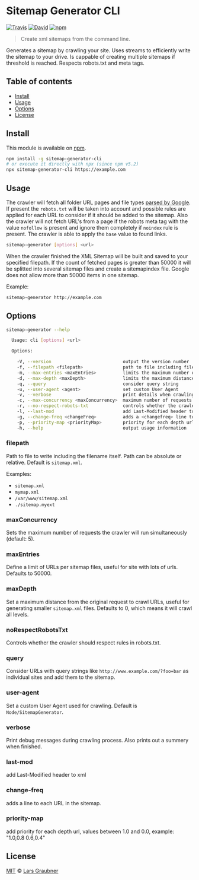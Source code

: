 # Sitemap Generator CLI

[![Travis](https://img.shields.io/travis/lgraubner/sitemap-generator-cli.svg)](https://travis-ci.org/lgraubner/sitemap-generator-cli) [![David](https://img.shields.io/david/lgraubner/sitemap-generator-cli.svg)](https://david-dm.org/lgraubner/sitemap-generator-cli) [![npm](https://img.shields.io/npm/v/sitemap-generator-cli.svg)](https://www.npmjs.com/package/sitemap-generator-cli)

> Create xml sitemaps from the command line.

Generates a sitemap by crawling your site. Uses streams to efficiently write the sitemap to your drive. Is cappable of creating multiple sitemaps if threshold is reached. Respects robots.txt and meta tags.

## Table of contents

- [Install](#install)
- [Usage](#usage)
- [Options](#options)
- [License](#license)

## Install

This module is available on [npm](https://www.npmjs.com/).

```BASH
npm install -g sitemap-generator-cli
# or execute it directly with npx (since npm v5.2)
npx sitemap-generator-cli https://example.com
```

## Usage

The crawler will fetch all folder URL pages and file types [parsed by Google](https://support.google.com/webmasters/answer/35287?hl=en). If present the `robots.txt` will be taken into account and possible rules are applied for each URL to consider if it should be added to the sitemap. Also the crawler will not fetch URL's from a page if the robots meta tag with the value `nofollow` is present and ignore them completely if `noindex` rule is present. The crawler is able to apply the `base` value to found links.

```BASH
sitemap-generator [options] <url>
```

When the crawler finished the XML Sitemap will be built and saved to your specified filepath. If the count of fetched pages is greater than 50000 it will be splitted into several sitemap files and create a sitemapindex file. Google does not allow more than 50000 items in one sitemap.

Example:

```BASH
sitemap-generator http://example.com
```

## Options

```BASH
sitemap-generator --help

  Usage: cli [options] <url>

  Options:

    -V, --version                           output the version number
    -f, --filepath <filepath>               path to file including filename (default: sitemap.xml)
    -m, --max-entries <maxEntries>          limits the maximum number of URLs per sitemap file (default: 50000)
    -d, --max-depth <maxDepth>              limits the maximum distance from the original request (default: 0)
    -q, --query                             consider query string
    -u, --user-agent <agent>                set custom User Agent
    -v, --verbose                           print details when crawling
    -c, --max-concurrency <maxConcurrency>  maximum number of requests the crawler will run simultaneously (default: 5)
    -r, --no-respect-robots-txt             controls whether the crawler should respect rules in robots.txt
    -l, --last-mod                          add Last-Modified header to xml
    -g, --change-freq <changeFreq>          adds a <changefreq> line to each URL in the sitemap.
    -p, --priority-map <priorityMap>        priority for each depth url, values between 1.0 and 0.0, example: "1.0,0.8 0.6,0.4"
    -h, --help                              output usage information
```

### filepath

Path to file to write including the filename itself. Path can be absolute or relative. Default is `sitemap.xml`.

Examples:

- `sitemap.xml`
- `mymap.xml`
- `/var/www/sitemap.xml`
- `./sitemap.myext`

### maxConcurrency

Sets the maximum number of requests the crawler will run simultaneously (default: 5).

### maxEntries

Define a limit of URLs per sitemap files, useful for site with lots of urls. Defaults to 50000.

### maxDepth

Set a maximum distance from the original request to crawl URLs, useful for generating smaller `sitemap.xml` files. Defaults to 0, which means it will crawl all levels.

### noRespectRobotsTxt

Controls whether the crawler should respect rules in robots.txt.

### query

Consider URLs with query strings like `http://www.example.com/?foo=bar` as individual sites and add them to the sitemap.

### user-agent

Set a custom User Agent used for crawling. Default is `Node/SitemapGenerator`.

### verbose

Print debug messages during crawling process. Also prints out a summery when finished.

### last-mod

add Last-Modified header to xml

### change-freq

adds a <changefreq> line to each URL in the sitemap.

### priority-map

add priority for each depth url, values between 1.0 and 0.0, example: "1.0,0.8 0.6,0.4"

## License

[MIT](https://github.com/lgraubner/sitemap-generator/blob/master/LICENSE) © [Lars Graubner](https://larsgraubner.com)
